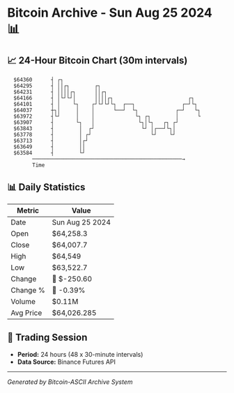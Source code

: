 # Bitcoin Archive - Sun Aug 25 2024 📊

## 📈 24-Hour Bitcoin Chart (30m intervals)

```
  $64360      ┤ ┌┐                                             
  $64295      ┤ ││┌┐        ┌┐                                 
  $64231      ┤ ││││┌┐      ││┌┐                               
  $64166      ┤ │└┘└┘│      ││││┌┐                        ┌┐   
  $64101      ┤ │    └┐    ┌┘└┘└┘└┐  ┌──┐               ┌─┘└┐  
  $64037      ┼┐│     │    │      └──┘  └┐            ┌─┘   └┐ 
  $63972      ┤└┘     │    │             └┐ ┌┐        │      └ 
  $63907      ┤       └┐   │              └┐│└┐   ┌┐ ┌┘        
  $63843      ┤        │  ┌┘               └┘ │┌──┘└┐│         
  $63778      ┤        │ ┌┘                   └┘    └┘         
  $63713      ┤        │┌┘                                     
  $63649      ┤        ││                                      
  $63584      ┤        └┘                                      
        ────────────────────────────────────────────────→
        Time
```

## 📊 Daily Statistics

| Metric | Value |
|--------|-------|
| Date | Sun Aug 25 2024 |
| Open | $64,258.3 |
| Close | $64,007.7 |
| High | $64,549 |
| Low | $63,522.7 |
| Change | 🔴 $-250.60 |
| Change % | 🔴 -0.39% |
| Volume | $0.11M |
| Avg Price | $64,026.285 |

## 📅 Trading Session

- **Period:** 24 hours (48 x 30-minute intervals)
- **Data Source:** Binance Futures API

---
*Generated by Bitcoin-ASCII Archive System*
